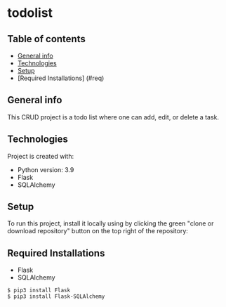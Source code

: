 # todolist
## Table of contents
* [General info](#general-info)
* [Technologies](#technologies)
* [Setup](#setup)
* [Required Installations] (#req)

## General info
This CRUD project is a todo list where one can add, edit, or delete a task. 

## Technologies
Project is created with:
* Python version: 3.9
* Flask
* SQLAlchemy
	
## Setup
To run this project, install it locally using by clicking the green "clone or download repository" button on the top right of the repository:

## Required Installations
* Flask
* SQLAlchemy 
```
$ pip3 install Flask
$ pip3 install Flask-SQLAlchemy
```


